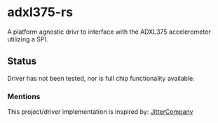 # adxl375-rs
A platform agnostic drivr to interface with the ADXL375 accelerometer utilizing a SPI.

## Status
Driver has not been tested, nor is full chip functionality available.

### Mentions
This project/driver implementation is inspired by: [JitterCompany](https://github.com/JitterCompany/adxl355-rs) 